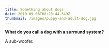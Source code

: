 ```yaml
---
title: Something about dogs
date: 2019-09-06T08:28:44.549Z
thumbnail: /images/puppy-and-adult-dog.jpg
---
```


**What do you call a dog with a surround system?**

A sub-woofer.
